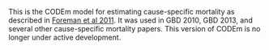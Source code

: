 This is the CODEm model for estimating cause-specific mortality as described in [Foreman et al 2011](http://www.pophealthmetrics.com/content/10/1/1). It was used in GBD 2010, GBD 2013, and several other cause-specific mortality papers. This version of CODEm is no longer under active development.
